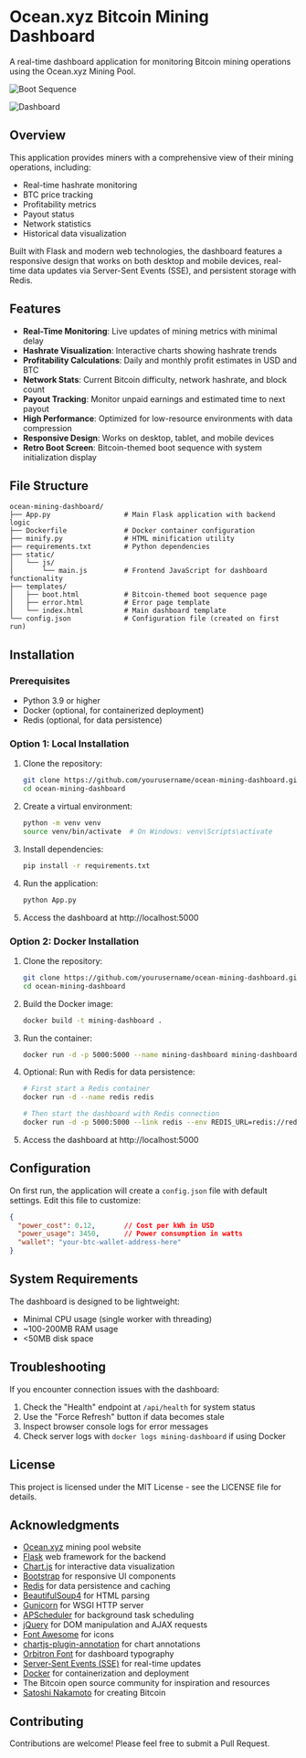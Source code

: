 # Ocean.xyz Bitcoin Mining Dashboard

A real-time dashboard application for monitoring Bitcoin mining operations using the Ocean.xyz Mining Pool.

![Boot Sequence](https://github.com/user-attachments/assets/5b1b4d92-2569-42b4-b8a9-1e95dd831545)

![Dashboard](https://github.com/user-attachments/assets/72c8b03e-9a2a-4025-be2a-9819ac151fc9)


## Overview

This application provides miners with a comprehensive view of their mining operations, including:

- Real-time hashrate monitoring
- BTC price tracking
- Profitability metrics
- Payout status
- Network statistics
- Historical data visualization

Built with Flask and modern web technologies, the dashboard features a responsive design that works on both desktop and mobile devices, real-time data updates via Server-Sent Events (SSE), and persistent storage with Redis.

## Features

- **Real-Time Monitoring**: Live updates of mining metrics with minimal delay
- **Hashrate Visualization**: Interactive charts showing hashrate trends
- **Profitability Calculations**: Daily and monthly profit estimates in USD and BTC
- **Network Stats**: Current Bitcoin difficulty, network hashrate, and block count
- **Payout Tracking**: Monitor unpaid earnings and estimated time to next payout
- **High Performance**: Optimized for low-resource environments with data compression
- **Responsive Design**: Works on desktop, tablet, and mobile devices
- **Retro Boot Screen**: Bitcoin-themed boot sequence with system initialization display

## File Structure

```
ocean-mining-dashboard/
├── App.py                  # Main Flask application with backend logic
├── Dockerfile              # Docker container configuration
├── minify.py               # HTML minification utility
├── requirements.txt        # Python dependencies
├── static/
│   └── js/
│       └── main.js         # Frontend JavaScript for dashboard functionality
├── templates/
│   ├── boot.html           # Bitcoin-themed boot sequence page
│   ├── error.html          # Error page template
│   └── index.html          # Main dashboard template
└── config.json             # Configuration file (created on first run)
```

## Installation

### Prerequisites

- Python 3.9 or higher
- Docker (optional, for containerized deployment)
- Redis (optional, for data persistence)

### Option 1: Local Installation

1. Clone the repository:
   ```bash
   git clone https://github.com/yourusername/ocean-mining-dashboard.git
   cd ocean-mining-dashboard
   ```

2. Create a virtual environment:
   ```bash
   python -m venv venv
   source venv/bin/activate  # On Windows: venv\Scripts\activate
   ```

3. Install dependencies:
   ```bash
   pip install -r requirements.txt
   ```

4. Run the application:
   ```bash
   python App.py
   ```

5. Access the dashboard at http://localhost:5000

### Option 2: Docker Installation

1. Clone the repository:
   ```bash
   git clone https://github.com/yourusername/ocean-mining-dashboard.git
   cd ocean-mining-dashboard
   ```

2. Build the Docker image:
   ```bash
   docker build -t mining-dashboard .
   ```

3. Run the container:
   ```bash
   docker run -d -p 5000:5000 --name mining-dashboard mining-dashboard
   ```

4. Optional: Run with Redis for data persistence:
   ```bash
   # First start a Redis container
   docker run -d --name redis redis
   
   # Then start the dashboard with Redis connection
   docker run -d -p 5000:5000 --link redis --env REDIS_URL=redis://redis:6379 mining-dashboard
   ```

5. Access the dashboard at http://localhost:5000

## Configuration

On first run, the application will create a `config.json` file with default settings. Edit this file to customize:

```json
{
  "power_cost": 0.12,       // Cost per kWh in USD
  "power_usage": 3450,      // Power consumption in watts
  "wallet": "your-btc-wallet-address-here"
}
```

## System Requirements

The dashboard is designed to be lightweight:
- Minimal CPU usage (single worker with threading)
- ~100-200MB RAM usage
- <50MB disk space

## Troubleshooting

If you encounter connection issues with the dashboard:

1. Check the "Health" endpoint at `/api/health` for system status
2. Use the "Force Refresh" button if data becomes stale
3. Inspect browser console logs for error messages
4. Check server logs with `docker logs mining-dashboard` if using Docker

## License

This project is licensed under the MIT License - see the LICENSE file for details.

## Acknowledgments

- [Ocean.xyz](https://ocean.xyz) mining pool website
- [Flask](https://flask.palletsprojects.com/) web framework for the backend
- [Chart.js](https://www.chartjs.org/) for interactive data visualization
- [Bootstrap](https://getbootstrap.com/) for responsive UI components
- [Redis](https://redis.io/) for data persistence and caching
- [BeautifulSoup4](https://www.crummy.com/software/BeautifulSoup/) for HTML parsing
- [Gunicorn](https://gunicorn.org/) for WSGI HTTP server
- [APScheduler](https://apscheduler.readthedocs.io/) for background task scheduling
- [jQuery](https://jquery.com/) for DOM manipulation and AJAX requests
- [Font Awesome](https://fontawesome.com/) for icons
- [chartjs-plugin-annotation](https://github.com/chartjs/chartjs-plugin-annotation) for chart annotations
- [Orbitron Font](https://fonts.google.com/specimen/Orbitron) for dashboard typography
- [Server-Sent Events (SSE)](https://developer.mozilla.org/en-US/docs/Web/API/Server-sent_events) for real-time updates
- [Docker](https://www.docker.com/) for containerization and deployment
- The Bitcoin open source community for inspiration and resources
- [Satoshi Nakamoto](https://en.wikipedia.org/wiki/Satoshi_Nakamoto) for creating Bitcoin

## Contributing

Contributions are welcome! Please feel free to submit a Pull Request.
